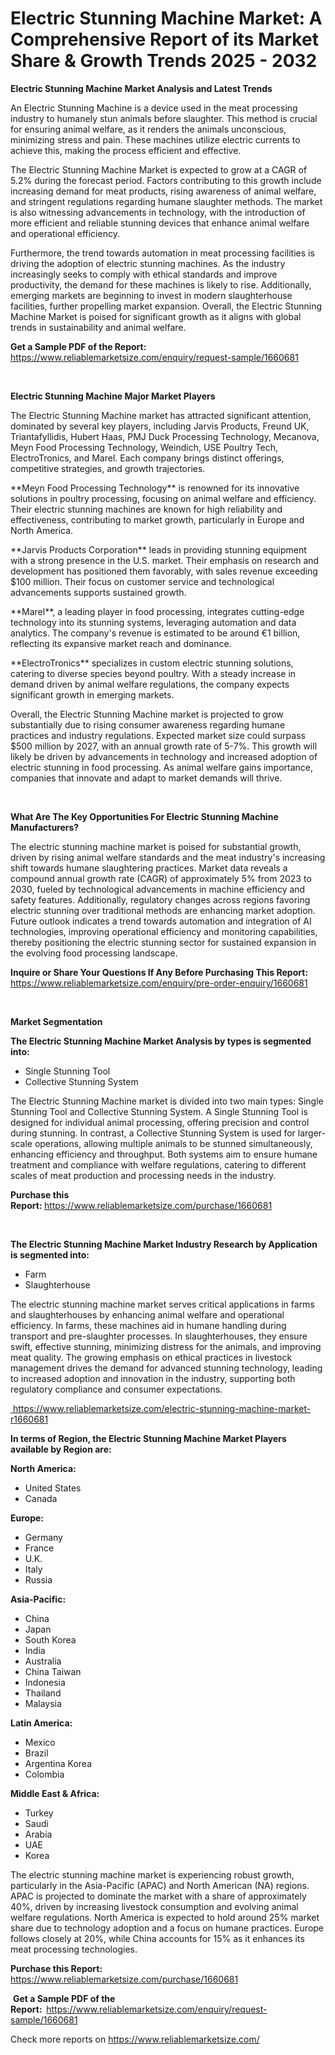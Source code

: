 <p><h1>Electric Stunning Machine Market: A Comprehensive Report of its Market Share & Growth Trends 2025 - 2032</h1></p><p><strong>Electric Stunning Machine Market Analysis and Latest Trends</strong></p>
<p><p>An Electric Stunning Machine is a device used in the meat processing industry to humanely stun animals before slaughter. This method is crucial for ensuring animal welfare, as it renders the animals unconscious, minimizing stress and pain. These machines utilize electric currents to achieve this, making the process efficient and effective.</p><p>The Electric Stunning Machine Market is expected to grow at a CAGR of 5.2% during the forecast period. Factors contributing to this growth include increasing demand for meat products, rising awareness of animal welfare, and stringent regulations regarding humane slaughter methods. The market is also witnessing advancements in technology, with the introduction of more efficient and reliable stunning devices that enhance animal welfare and operational efficiency.</p><p>Furthermore, the trend towards automation in meat processing facilities is driving the adoption of electric stunning machines. As the industry increasingly seeks to comply with ethical standards and improve productivity, the demand for these machines is likely to rise. Additionally, emerging markets are beginning to invest in modern slaughterhouse facilities, further propelling market expansion. Overall, the Electric Stunning Machine Market is poised for significant growth as it aligns with global trends in sustainability and animal welfare.</p></p>
<p><strong>Get a Sample PDF of the Report:&nbsp;</strong> <a href="https://www.reliablemarketsize.com/enquiry/request-sample/1660681?utm_campaign=1939&utm_medium=2&utm_source=Github&utm_content=ia&utm_term=17012025&utm_id=electric-stunning-machine">https://www.reliablemarketsize.com/enquiry/request-sample/1660681</a></p>
<p>&nbsp;</p>
<p><strong>Electric Stunning Machine Major Market Players</strong></p>
<p><p>The Electric Stunning Machine market has attracted significant attention, dominated by several key players, including Jarvis Products, Freund UK, Triantafyllidis, Hubert Haas, PMJ Duck Processing Technology, Mecanova, Meyn Food Processing Technology, Weindich, USE Poultry Tech, ElectroTronics, and Marel. Each company brings distinct offerings, competitive strategies, and growth trajectories.</p><p>**Meyn Food Processing Technology** is renowned for its innovative solutions in poultry processing, focusing on animal welfare and efficiency. Their electric stunning machines are known for high reliability and effectiveness, contributing to market growth, particularly in Europe and North America.</p><p>**Jarvis Products Corporation** leads in providing stunning equipment with a strong presence in the U.S. market. Their emphasis on research and development has positioned them favorably, with sales revenue exceeding $100 million. Their focus on customer service and technological advancements supports sustained growth.</p><p>**Marel**, a leading player in food processing, integrates cutting-edge technology into its stunning systems, leveraging automation and data analytics. The company's revenue is estimated to be around €1 billion, reflecting its expansive market reach and dominance.</p><p>**ElectroTronics** specializes in custom electric stunning solutions, catering to diverse species beyond poultry. With a steady increase in demand driven by animal welfare regulations, the company expects significant growth in emerging markets.</p><p>Overall, the Electric Stunning Machine market is projected to grow substantially due to rising consumer awareness regarding humane practices and industry regulations. Expected market size could surpass $500 million by 2027, with an annual growth rate of 5-7%. This growth will likely be driven by advancements in technology and increased adoption of electric stunning in food processing. As animal welfare gains importance, companies that innovate and adapt to market demands will thrive.</p></p>
<p>&nbsp;</p>
<p><strong>What Are The Key Opportunities For Electric Stunning Machine Manufacturers?</strong></p>
<p><p>The electric stunning machine market is poised for substantial growth, driven by rising animal welfare standards and the meat industry's increasing shift towards humane slaughtering practices. Market data reveals a compound annual growth rate (CAGR) of approximately 5% from 2023 to 2030, fueled by technological advancements in machine efficiency and safety features. Additionally, regulatory changes across regions favoring electric stunning over traditional methods are enhancing market adoption. Future outlook indicates a trend towards automation and integration of AI technologies, improving operational efficiency and monitoring capabilities, thereby positioning the electric stunning sector for sustained expansion in the evolving food processing landscape.</p></p>
<p><strong>Inquire or Share Your Questions If Any Before Purchasing This Report:</strong> <a href="https://www.reliablemarketsize.com/enquiry/pre-order-enquiry/1660681?utm_campaign=1939&utm_medium=2&utm_source=Github&utm_content=ia&utm_term=17012025&utm_id=electric-stunning-machine">https://www.reliablemarketsize.com/enquiry/pre-order-enquiry/1660681</a></p>
<p>&nbsp;</p>
<p><strong>Market Segmentation</strong></p>
<p><strong>The Electric Stunning Machine Market Analysis by types is segmented into:</strong></p>
<p><ul><li>Single Stunning Tool</li><li>Collective Stunning System</li></ul></p>
<p><p>The Electric Stunning Machine market is divided into two main types: Single Stunning Tool and Collective Stunning System. A Single Stunning Tool is designed for individual animal processing, offering precision and control during stunning. In contrast, a Collective Stunning System is used for larger-scale operations, allowing multiple animals to be stunned simultaneously, enhancing efficiency and throughput. Both systems aim to ensure humane treatment and compliance with welfare regulations, catering to different scales of meat production and processing needs in the industry.</p></p>
<p><strong>Purchase this Report:&nbsp;</strong><a href="https://www.reliablemarketsize.com/purchase/1660681?utm_campaign=1939&utm_medium=2&utm_source=Github&utm_content=ia&utm_term=17012025&utm_id=electric-stunning-machine">https://www.reliablemarketsize.com/purchase/1660681</a></p>
<p>&nbsp;</p>
<p><strong>The Electric Stunning Machine Market Industry Research by Application is segmented into:</strong></p>
<p><ul><li>Farm</li><li>Slaughterhouse</li></ul></p>
<p><p>The electric stunning machine market serves critical applications in farms and slaughterhouses by enhancing animal welfare and operational efficiency. In farms, these machines aid in humane handling during transport and pre-slaughter processes. In slaughterhouses, they ensure swift, effective stunning, minimizing distress for the animals, and improving meat quality. The growing emphasis on ethical practices in livestock management drives the demand for advanced stunning technology, leading to increased adoption and innovation in the industry, supporting both regulatory compliance and consumer expectations.</p></p>
<p><a href="https://www.reliablemarketsize.com/electric-stunning-machine-market-r1660681?utm_campaign=1939&utm_medium=2&utm_source=Github&utm_content=ia&utm_term=17012025&utm_id=electric-stunning-machine">&nbsp;https://www.reliablemarketsize.com/electric-stunning-machine-market-r1660681</a></p>
<p><strong>In terms of Region, the Electric Stunning Machine Market Players available by Region are:</strong></p>
<p>
    <p> <strong> North America: </strong>
        <ul>
            <li>United States</li>
            <li>Canada</li>
        </ul>
        </p> 
    <p> <strong> Europe: </strong>
        <ul>
            <li>Germany</li>
            <li>France</li>
            <li>U.K.</li>
            <li>Italy</li>
            <li>Russia</li>
        </ul>
        </p> 
    <p> <strong> Asia-Pacific: </strong>
        <ul>
            <li>China</li>
            <li>Japan</li>
            <li>South Korea</li>
            <li>India</li>
            <li>Australia</li>
            <li>China Taiwan</li>
            <li>Indonesia</li>
            <li>Thailand</li>
            <li>Malaysia</li>
        </ul>
        </p> 
    <p> <strong> Latin America: </strong>
        <ul>
            <li>Mexico</li>
            <li>Brazil</li>
            <li>Argentina Korea</li>
            <li>Colombia</li>
        </ul>
        </p> 
    <p> <strong> Middle East & Africa: </strong>
        <ul>
            <li>Turkey</li>
            <li>Saudi</li>
            <li>Arabia</li>
            <li>UAE</li>
            <li>Korea</li>
        </ul>
    </p>
    </p>
<p><p>The electric stunning machine market is experiencing robust growth, particularly in the Asia-Pacific (APAC) and North American (NA) regions. APAC is projected to dominate the market with a share of approximately 40%, driven by increasing livestock consumption and evolving animal welfare regulations. North America is expected to hold around 25% market share due to technology adoption and a focus on humane practices. Europe follows closely at 20%, while China accounts for 15% as it enhances its meat processing technologies.</p></p>
<p><strong>Purchase this Report: </strong><a href="https://www.reliablemarketsize.com/purchase/1660681?utm_campaign=1939&utm_medium=2&utm_source=Github&utm_content=ia&utm_term=17012025&utm_id=electric-stunning-machine">https://www.reliablemarketsize.com/purchase/1660681</a></p>
<p>&nbsp;<strong>Get a Sample PDF of the Report:&nbsp;&nbsp;</strong><a href="https://www.reliablemarketsize.com/enquiry/request-sample/1660681?utm_campaign=1939&utm_medium=2&utm_source=Github&utm_content=ia&utm_term=17012025&utm_id=electric-stunning-machine">https://www.reliablemarketsize.com/enquiry/request-sample/1660681</a></p>
<p><strong></strong></p>
<p>Check more reports on <a href="https://www.reliablemarketsize.com/?utm_campaign=1939&utm_medium=2&utm_source=Github&utm_content=ia&utm_term=17012025&utm_id=electric-stunning-machine">https://www.reliablemarketsize.com/</a></p>